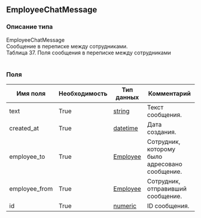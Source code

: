 
## EmployeeChatMessage

### Описание типа
EmployeeChatMessage<br/>Сообщение в переписке между сотрудниками.<br/>Таблица 37. Поля сообщения в переписке между сотрудниками<br/><br/>
### Поля

| Имя поля | Необходимость | Тип данных | Комментарий |
|---|---|---|---|
|text|True|[string](/docs/types/string.md)|Текст сообщения.<br/>|
|created_at|True|[datetime](/docs/types/datetime.md)|Дата создания.<br/>|
|employee_to|True|[Employee](/docs/types/Employee.md)|Сотрудник, которому было адресовано сообщение.<br/>|
|employee_from|True|[Employee](/docs/types/Employee.md)|Сотрудник, отправивший сообщение.<br/>|
|id|True|[numeric](/docs/types/numeric.md)|ID сообщения.<br/>|
